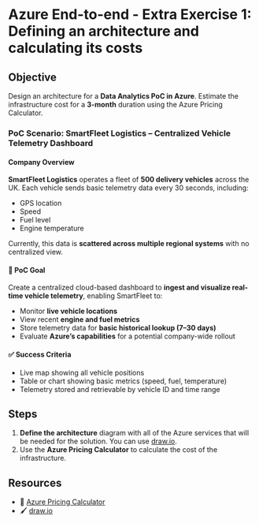 # Azure End-to-end - Extra Exercise 1: Defining an architecture and calculating its costs

## **Objective**  

Design an architecture for a **Data Analytics PoC in Azure**. Estimate the infrastructure cost for a **3-month** duration using the Azure Pricing Calculator.

### **PoC Scenario: SmartFleet Logistics – Centralized Vehicle Telemetry Dashboard**

#### **Company Overview**

**SmartFleet Logistics** operates a fleet of **500 delivery vehicles** across the UK. Each vehicle sends basic telemetry data every 30 seconds, including:

* GPS location
* Speed
* Fuel level
* Engine temperature

Currently, this data is **scattered across multiple regional systems** with no centralized view.

#### 🎯 **PoC Goal**

Create a centralized cloud-based dashboard to **ingest and visualize real-time vehicle telemetry**, enabling SmartFleet to:

* Monitor **live vehicle locations**
* View recent **engine and fuel metrics**
* Store telemetry data for **basic historical lookup (7–30 days)**
* Evaluate **Azure’s capabilities** for a potential company-wide rollout

#### ✅ Success Criteria

* Live map showing all vehicle positions
* Table or chart showing basic metrics (speed, fuel, temperature)
* Telemetry stored and retrievable by vehicle ID and time range

## **Steps**  

1. **Define the architecture** diagram with all of the Azure services that will be needed for the solution. You can use [draw.io](https://www.drawio.com/).
2. Use the **Azure Pricing Calculator** to calculate the cost of the infrastructure.

## **Resources**  

- 📌 [Azure Pricing Calculator](https://azure.microsoft.com/en-us/pricing/calculator/?msockid=031b26ad269166ac0a58327e2796675a)  
- 🖌 [draw.io](https://www.drawio.com/)
